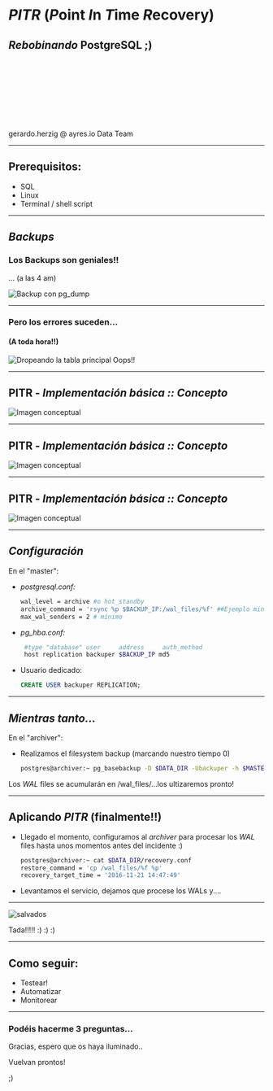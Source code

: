 <!-- $theme: default -->

# _PITR_ (*P*oint *I*n *T*ime *R*ecovery)  

## _Rebobinando_ PostgreSQL ;)

<BR />

<br />
<br />
<br />
<BR />
<BR />
<BR />
<BR />
gerardo.herzig @ ayres.io Data Team

---

## Prerequisitos:
- SQL
- Linux
- Terminal / shell script

---
## _Backups_
### Los Backups son geniales!!
... (a las 4 am)

![Backup con pg_dump][pg_dump]

---

### Pero los errores suceden...
#### (A toda hora!!)
![Dropeando la tabla principal][drop_table]
Oops!!

---
## PITR - *Implementación básica :: Concepto*
![Imagen conceptual][pitr_concepto]

---
## PITR - *Implementación básica :: Concepto*
![Imagen conceptual][pitr_mas_archive_cmd]

---
## PITR - *Implementación básica :: Concepto*
![Imagen conceptual][pitr_mas_pg_basebackup]

---


## *Configuración* 
En el "master":
- *postgresql.conf:*
   ```bash
   wal_level = archive #o hot_standby
   archive_command = 'rsync %p $BACKUP_IP:/wal_files/%f' ##Ejemplo minimalista!!
   max_wal_senders = 2 # mínimo
   ```
- *pg_hba.conf:*
  ```bash
   #type "database" user     address     auth_method 
   host replication backuper $BACKUP_IP md5 
   ```

- Usuario dedicado:
  ```sql 
  CREATE USER backuper REPLICATION;

  ```

---
## *Mientras tanto...*
En el "archiver":
- Realizamos el filesystem backup (marcando nuestro tiempo 0)
  ```bash
  postgres@archiver:~ pg_basebackup -D $DATA_DIR -Ubackuper -h $MASTER_IP
  ```
  
 Los *WAL* files se acumularán en /wal_files/...los ultizaremos pronto! 

---
## Aplicando *PITR* (finalmente!!)
- Llegado el momento, configuramos al *archiver* para procesar los *WAL* files hasta unos momentos antes del incidente :)
   ```bash
   postgres@archiver:~ cat $DATA_DIR/recovery.conf
   restore_command = 'cp /wal_files/%f %p'
   recovery_target_time = '2016-11-21 14:47:49'
   ```
   
   
- Levantamos el servicio, dejamos que procese los WALs y....
---
![salvados][count]

Tada!!!!! :) :) :)

---
## Como seguir:
- Testear!
- Automatizar
- Monitorear

---

### Podéis hacerme 3 preguntas...

Gracias, espero que os haya iluminado..

Vuelvan prontos!

;)


[pg_dump]: ./img/execute_pgdump.jpg
[drop_table]: ./img/execute_drop_table_4.jpg
[pitr_concepto]: ./img/pitr_concepto.png
[pitr_mas_archive_cmd]:./img/pitr_mas_archive_cmd.png
[pitr_mas_pg_basebackup]:./img/pitr_mas_pg_basebackup.png
[count]: ./img/execute_select_count.jpg




